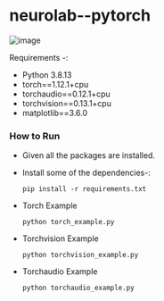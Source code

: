 # neurolab--pytorch
![image](https://user-images.githubusercontent.com/57321948/196933065-4b16c235-f3b9-4391-9cfe-4affcec87c35.png)

Requirements -:
- Python 3.8.13
- torch==1.12.1+cpu
- torchaudio==0.12.1+cpu
- torchvision==0.13.1+cpu
- matplotlib==3.6.0
### How to Run

- Given all the packages are installed.
- Install some of the dependencies-: 
    ```
    pip install -r requirements.txt
    ```

- Torch Example 
    ```
    python torch_example.py
    ```
- Torchvision Example
    ```
    python torchvision_example.py
    ```
- Torchaudio Example
    ```
    python torchaudio_example.py
    ```
